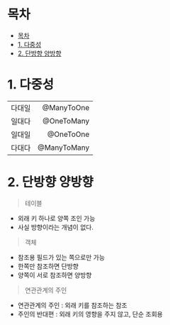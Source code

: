 # 목차
- [목차](#목차)
- [1. 다중성](#1-다중성)
- [2. 단방향 양방향](#2-단방향-양방향)

# 1. 다중성

| | |
|:-:|-:|
다대일|@ManyToOne
일대다|@OneToMany
일대일|@OneToOne
다대다|@ManyToMany

# 2. 단방향 양방향
> 테이블
- 외래 키 하나로 양쪽 조인 가능
- 사실 방향이라는 개념이 없다.

> 객체
- 참조용 필드가 있는 쪽으로만 가능
- 한쪽만 참조하면 단방향
- 양쪽이 서로 참조하면 양방향

> 연관관계의 주인
- 연관관계의 주인 : 외래 키를 참조하는 참조
- 주인의 반대편 : 외래 키의 영향을 주지 않고, 단순 조회용
